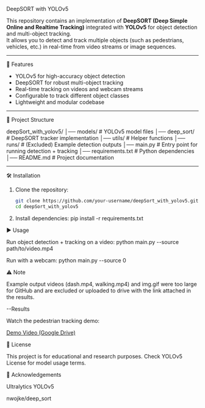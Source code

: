 DeepSORT with YOLOv5

This repository contains an implementation of **DeepSORT (Deep Simple Online and Realtime Tracking)** integrated with **YOLOv5** for object detection and multi-object tracking.  
It allows you to detect and track multiple objects (such as pedestrians, vehicles, etc.) in real-time from video streams or image sequences.

---

🚀 Features
- YOLOv5 for high-accuracy object detection  
- DeepSORT for robust multi-object tracking  
- Real-time tracking on videos and webcam streams  
- Configurable to track different object classes  
- Lightweight and modular codebase

---

📂 Project Structure

deepSort_with_yolov5/
│── models/ # YOLOv5 model files
│── deep_sort/ # DeepSORT tracker implementation
│── utils/ # Helper functions
│── runs/ # (Excluded) Example detection outputs
│── main.py # Entry point for running detection + tracking
│── requirements.txt # Python dependencies
│── README.md # Project documentation


---

🛠️ Installation

1. Clone the repository:
   ```bash
   git clone https://github.com/your-username/deepSort_with_yolov5.git
   cd deepSort_with_yolov5

2. Install dependencies:
pip install -r requirements.txt

▶️ Usage

Run object detection + tracking on a video:
python main.py --source path/to/video.mp4

Run with a webcam:
python main.py --source 0

⚠️ Note

Example output videos (dash.mp4, walking.mp4) and img.gif were too large for GitHub and are excluded or uploaded to drive with the link attached in the results.

--Results

Watch the pedestrian tracking demo:

[Demo Video (Google Drive)](https://drive.google.com/file/d/1FtHm8imCToP3V8y5sYxTXwbc_9RGLBZ4/view?usp=sharing)



📜 License

This project is for educational and research purposes.
Check YOLOv5 License for model usage terms.

🙌 Acknowledgements

Ultralytics YOLOv5

nwojke/deep_sort




